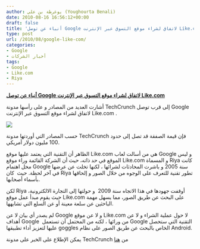 ```yaml
---
author: يوغرطة بن علي (Youghourta Benali)
date: 2010-08-16 16:56:12+00:00
draft: false
title: 'أنباء عن توصل Google لاتفاق لشراء موقع التسوق عبر الإنترنت Like.com '
type: post
url: /2010/08/google-like-com/
categories:
- Google
- أخبار الشركات
tags:
- Google
- Like.com
- Riya
---
```


**[أنباء عن توصل Google لاتفاق لشراء موقع التسوق عبر الإنترنت Like.com](http://www.it-scoop.com/2010/08/google-like-com)**


أشارت العديد من المصادر و على رأسها مدونة TechCrunch إلى قرب توصل Google لاتفاق لشراء موقع التسوق عبر الإنترنت Like.com .

[![](http://www.it-scoop.com/wp-content/uploads/2010/08/like-logo.jpg)
](http://www.it-scoop.com/2010/08/google-like-com)

حسب المصادر التي أوردتها مدونة TechCrunch فإن قيمة الصفقة قد تصل إلى حدود 100 مليون دولار أمريكي.

الظاهر أن التقنية التي يعتمد عليها موقع Like.com هي من أسالت لعاب Google و ليس الموقع في حد ذاته، حيث أن الشركة القائمة وراء موقع Like.com و المسماة Riya كانت محل اهتمام Google سنة 2005 و باشرت المحادثات لشرائها ، لكنها تخلت عن عرضها في آخر لحظة. حيث  كان Riya تطور تقنية للتعرف على الوجوه من خلال الصور و إلحاقها بأسماء أصحابها.

لكن Riya أوقفت جهودها في هذا الاتجاه سنة 2009  و حولتها إلى التجارة الالكترونية، حيث يقوم مبدأ عمل موقع Like.com على البحث عن طريق الصور، مما يسهل مهمة الباحثين عن سلعة معينة أو عن السلع التي تشابهها.

لم يصدر أي بيان لا عن Google و لا عن موقع Like.com لا حول عملية الشراء و لا عن أهداف Google  من ورائها ، لكنه من المحتمل أن تستعمل Google التقنية التي ستحصل عليها لتعزيز أداء تطبيقها goggles الخاص بالبحث عن طريق الصور على نظام Android.

يمكن الإطلاع على الخبر على مدونة TechCrunch من [هنا](http://techcrunch.com/2010/08/15/google-to-acquire-like-com-after-leaving-them-at-the-altar-in-2005/)

